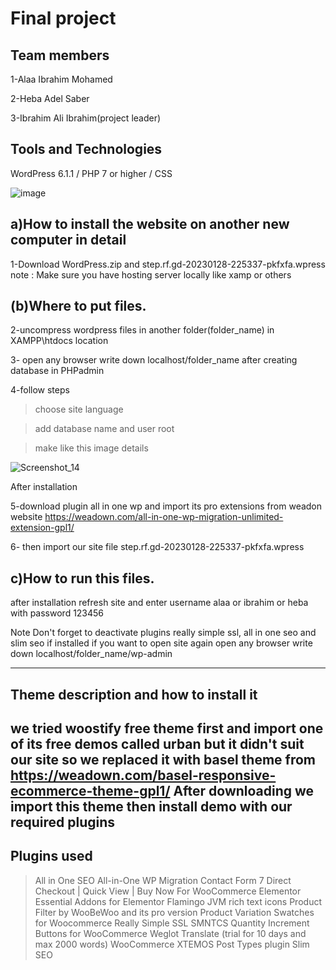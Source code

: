 # Final project

Team members
------------
1-Alaa Ibrahim Mohamed

2-Heba Adel Saber

3-Ibrahim Ali Ibrahim(project leader)

Tools and Technologies
----------------------
WordPress 6.1.1 / PHP 7 or higher / CSS

![image](https://user-images.githubusercontent.com/76784342/215273448-89ca4eb7-d3e5-4736-ba9b-7f328a089c12.png)


a)How to install the website on another new computer in detail 
---------------------------------------------------------------

1-Download WordPress.zip and step.rf.gd-20230128-225337-pkfxfa.wpress
note : Make sure you have  hosting server locally like xamp or others

(b)Where to put files. 
----------------------

2-uncompress wordpress files  in another folder(folder_name) in XAMPP\htdocs location 

3- open any browser write down localhost/folder_name after creating database in PHPadmin

4-follow steps

>choose site language 

> add database name and user root

>make like this image details

![Screenshot_14](https://user-images.githubusercontent.com/76784342/215267211-37bbfa71-e334-423c-bcb8-e48f754c8fc9.png)

After installation 

5-download plugin all in one wp and import  its pro extensions from weadon website https://weadown.com/all-in-one-wp-migration-unlimited-extension-gpl1/

6- then import our site file step.rf.gd-20230128-225337-pkfxfa.wpress


c)How to run this files.
-----------------------
after installation refresh site and enter username alaa or ibrahim or heba with password 123456

Note Don't forget to deactivate plugins really simple ssl, all in one seo and slim seo if installed
if you want to open site again open any browser write down localhost/folder_name/wp-admin

----------------------------------------------------------------------------------------------
Theme description  and how to install it
-----------------------------------------
we tried woostify free theme first and import one of its free demos called urban  but it didn't suit our site so we replaced it with basel theme from https://weadown.com/basel-responsive-ecommerce-theme-gpl1/
After downloading we import this theme then install demo with our required plugins
-------------------------------------------------------------------------------------

Plugins used 
------------
>All in One SEO 
>All-in-One WP Migration
>Contact Form 7
>Direct Checkout | Quick View | Buy Now For WooCommerce
>Elementor
>Essential Addons for Elementor
>Flamingo
>JVM rich text icons
>Product Filter by WooBeWoo and its pro version
>Product Variation Swatches for Woocommerce
>Really Simple SSL
>SMNTCS Quantity Increment Buttons for WooCommerce
>Weglot Translate (trial for 10 days and max 2000 words)
>WooCommerce
>XTEMOS Post Types plugin
>Slim SEO
